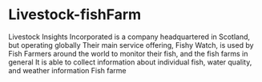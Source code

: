 # Livestock-fishFarm
Livestock Insights Incorporated is a company headquartered in Scotland, but  operating globally Their main service offering, Fishy Watch, is used by Fish Farmers around the  world to monitor their fish, and the fish farms in general It is able to collect information about individual fish, water quality, and weather  information Fish farme
